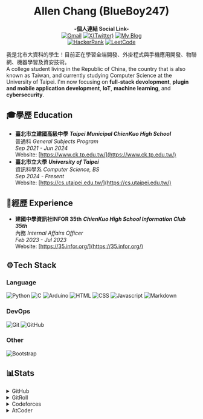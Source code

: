 <h1 align="center">Allen Chang (BlueBoy247)</h1>

<div align="center">

**-個人連結 Social Link-**<br>
[![Gmail](https://img.shields.io/static/v1?style=for-the-badge&message=gmail&color=FF0000&logo=gmail&logoColor=FFFFFF&label=)](mailto:uudenden.fly+ongithub@gmail.com)
[![X(Twitter)](https://img.shields.io/static/v1?style=for-the-badge&message=X&color=000000&logo=X&logoColor=FFFFFF&label=)](https://twitter.com/summit_AMT)
[![My Blog](https://img.shields.io/static/v1?style=for-the-badge&message=My%20Blog&color=222222&logo=Github&logoColor=FFFFFF&label=)](https://blueboy247.github.io/)
<br>
[![HackerRank](https://img.shields.io/static/v1?style=for-the-badge&message=HackerRank&color=121418&logo=HackerRank&logoColor=00EA64&label=)](https://www.hackerrank.com/profile/Shuba247)
[![LeetCode](https://img.shields.io/static/v1?style=for-the-badge&message=LeetCode&color=FFA116&logo=LeetCode&logoColor=FFFFFF&label=)](https://leetcode.com/u/Shuba247/)
<!--
**-接案平台 Piecework Platform-**<br>
[![Tasker出任務](https://img.shields.io/static/v1?style=for-the-badge&message=Tasker出任務&color=E3284B&logo=&logoColor=FFFFFF&label=)](https://www.tasker.com.tw/workroom/nJjPr6)
[![Pro360](https://img.shields.io/static/v1?style=for-the-badge&message=Pro360&color=76B82A&logo=&logoColor=FFFFFF&label=)](https://www.pro360.com.tw/service/466549)
[![Case+](https://img.shields.io/static/v1?style=for-the-badge&message=Case%2B&color=6271C2&logo=&logoColor=FFFFFF&label=)](https://case.1111.com.tw/FindTalent/TalentInfo?Id=4202404280008)
<br>
**-贊助我 Sponsor Me-**<br>
[![PayPal](https://img.shields.io/static/v1?style=for-the-badge&message=PayPal&color=0079C1&logo=PayPal&logoColor=FFFFFF&label=)](https://www.paypal.com/paypalme/blueboy2472779)
[![Patreon](https://img.shields.io/static/v1?style=for-the-badge&message=Patreon&color=000000&logo=Patreon&logoColor=FFFFFF&label=)](https://www.patreon.com/BlueBoy247)
[![Buy Me A Coffee](https://img.shields.io/static/v1?style=for-the-badge&message=Buy%20Me%20A%20Coffee&color=FFDD00&logo=Buy%20Me%20A%20Coffee&logoColor=000000&label=)](https://buymeacoffee.com/blueboy247)
-->
    
</div>

我是北市大資科的學生！目前正在學習全端開發、外掛程式與手機應用開發、物聯網、機器學習及資安技術。<br>
A college student living in the Republic of China, the country that is also known as Taiwan, and currently studying Computer Science at the University of Taipei. I'm now focusing on **full-stack devolopment**, **plugin and mobile application development**, **IoT**, **machine learning**, and **cybersecurity**.

## 🎓學歷 Education
* **臺北市立建國高級中學** ***Taipei Municipal ChienKuo High School***<br>
  普通科 *General Subjects Program*<br>
  *Sep 2021 - Jun 2024*<br>
  Website: [https://www.ck.tp.edu.tw/](https://www.ck.tp.edu.tw/)
* **臺北市立大學** ***University of Taipei***<br>
  資訊科學系 *Computer Science, BS*<br>
  *Sep 2024 - Present*<br>
  Website: [https://cs.utaipei.edu.tw/](https://cs.utaipei.edu.tw/)
      

## 📃經歷 Experience
* **建國中學資訊社INFOR 35th** ***ChienKuo High School Information Club 35th***<br>
  內務 *Internal Affairs Officer*<br>
  *Feb 2023 - Jul 2023*<br>
  Website: [https://35.infor.org/](https://35.infor.org/)

## ⚙️Tech Stack
### Language
![Python](https://img.shields.io/static/v1?style=for-the-badge&message=python&color=3776AB&logo=python&logoColor=FFFFFF&label=)
![C](https://img.shields.io/static/v1?style=for-the-badge&message=C&color=A8B9CC&logo=C&logoColor=FFFFFF&label=)
![Arduino](https://img.shields.io/static/v1?style=for-the-badge&message=Arduino&color=00878F&logo=Arduino&logoColor=FFFFFF&label=)
![HTML](https://img.shields.io/static/v1?style=for-the-badge&message=html5&color=E34F26&logo=html5&logoColor=FFFFFF&label=)
![CSS](https://img.shields.io/static/v1?style=for-the-badge&message=css3&color=1572B6&logo=css3&logoColor=FFFFFF&label=)
![Javascript](https://img.shields.io/static/v1?style=for-the-badge&message=javascript&color=F7DF1E&logo=javascript&logoColor=000000&label=)
![Markdown](https://img.shields.io/static/v1?style=for-the-badge&message=Markdown&color=000000&logo=Markdown&logoColor=FFFFFF&label=)

### DevOps
![Git](https://img.shields.io/static/v1?style=for-the-badge&message=git&color=F05032&logo=git&logoColor=FFFFFF&label=)
![GitHub](https://img.shields.io/static/v1?style=for-the-badge&message=github&color=181717&logo=github&logoColor=FFFFFF&label=)

### Other
![Bootstrap](https://img.shields.io/static/v1?style=for-the-badge&message=bootstrap&color=7952B3&logo=bootstrap&logoColor=FFFFFF&label=#)
<!--
![Linux](https://img.shields.io/static/v1?style=for-the-badge&message=Linux&color=FCC624&logo=Linux&logoColor=000000&label=#)
![Cloudflare](https://img.shields.io/static/v1?style=for-the-badge&message=Cloudflare&color=F38020&logo=cloudflare&logoColor=FFFFFF&label=)
![Cloudflare Pages](https://img.shields.io/static/v1?style=for-the-badge&message=Cloudflare%20Pages&color=F38020&logo=cloudflare%20pages&logoColor=FFFFFF&label=)
![Vercel](https://img.shields.io/static/v1?style=for-the-badge&message=Vercel&color=000000&logo=vercel&logoColor=FFFFFF&label=)
-->

## 📊Stats
<details>
    <summary>GitHub</summary>
    <img height="150em" src="https://github-readme-stats.vercel.app/api?username=BlueBoy247&show_icons=true&theme=dracula&include_all_commits=true&count_private=true" alt="GitHub Stats">
    <img height="150em" src="https://github-readme-stats.vercel.app/api/top-langs/?username=BlueBoy247&layout=compact&langs_count=7&theme=dracula" alt="Most Used Languages">
</details>
<details>
    <summary>GitRoll</summary>
    <a href="https://gitroll.io/profile/uC0VuSxBplmRPBkxXoFcO7zl1rL43"><img src="https://gitroll.io/api/badges/profiles/v1/uC0VuSxBplmRPBkxXoFcO7zl1rL43" alt="GitRoll Profile Badge"/></a>
</details>
<details>
    <summary>Codeforces</summary>
    <a href="https://codeforces.com/profile/shuba247"><img src="https://codeforces-readme-stats.vercel.app/api/card?username=shuba247&theme=github_dark&disable_animations=false&show_icons=true&force_username=true" alt="Codeforces Stats"></a>
</details>
<details>
    <summary>AtCoder</summary>
    <a href="https://atcoder.jp/users/Shuba247"><img src="https://atcoder.junah.dev/v2/generate_badge?name=shuba247" alt="AtCoder Stats"></a>
</details>

<!---
shuba247/shuba247 is a ✨ special ✨ repository because its `README.md` (this file) appears on your GitHub profile.
You can click the Preview link to take a look at your changes.
--->
